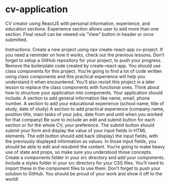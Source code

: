 # cv-application

CV creator using ReactJS with  personal information, experience, and education sections. Experience section allows user to add more than one section. Final result can be viewed via "View" button in header or once submitted.

Instructions:
Create a new project using npx create-react-app cv-project. If you need a reminder on how it works, check out the previous lessons. Don’t forget to setup a GitHub repository for your project, to push your progress.
Remove the boilerplate code created by create-react-app.
You should use class components for this project. You’re going to find a lot of code written using class components and this practical experience will help you understand it when encountered. You’ll also revisit this project in a later lesson to replace the class components with functional ones.
Think about how to structure your application into components. Your application should include:
A section to add general information like name, email, phone number.
A section to add your educational experience (school name, title of study, date of study)
A section to add practical experience (company name, position title, main tasks of your jobs, date from and until when you worked for that company)
Be sure to include an edit and submit button for each section or for the whole CV, your preference. The submit button should submit your form and display the value of your input fields in HTML elements. The edit button should add back (display) the input fields, with the previously displayed information as values. In those input fields, you should be able to edit and resubmit the content. You’re going to make heavy use of state and props, so make sure you understood those concepts.
Create a components folder in your src directory and add your components.
Include a styles folder in your src directory for your CSS files. You’ll need to import these in the component files to use them.
Don’t forget to push your solution to GitHub. You should be proud of your work and show it off to the world!
